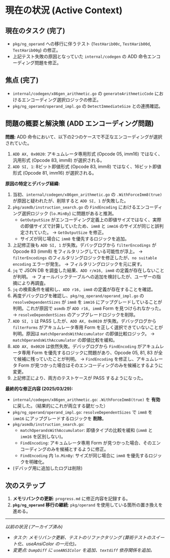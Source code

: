 # 現在の状況 (Active Context)

## 現在のタスク (完了)

- `pkg/ng_operand` への移行に伴うテスト (`TestHarib00c`, `TestHarib00d`, `TestHarib00g`) の修正。
- 上記テスト失敗の原因となっていた `internal/codegen` の ADD 命令エンコーディング問題を修正。

## 焦点 (完了)

- `internal/codegen/x86gen_arithmetic.go` の `generateArithmeticCode` におけるエンコーディング選択ロジックの修正。
- `pkg/ng_operand/operand_impl.go` の `DetectImmediateSize` との連携確認。

## 問題の概要と解決策 (ADD エンコーディング問題)

**問題:**
ADD 命令において、以下の2つのケースで不正なエンコーディングが選択されていた。
1.  `ADD AX, 0x0020`: アキュムレータ専用形式 (Opcode 05, imm16) ではなく、汎用形式 (Opcode 83, imm8) が選択される。
2.  `ADD SI, 1`: 8ビット即値形式 (Opcode 83, imm8) ではなく、16ビット即値形式 (Opcode 81, imm16) が選択される。

**原因の特定とデバッグ経緯:**

1.  当初、`internal/codegen/x86gen_arithmetic.go` の `.WithForceImm8(true)` が原因と疑われたが、削除すると `ADD SI, 1` が失敗した。
2.  `pkg/asmdb/instruction_search.go` の `FindEncoding` におけるエンコーディング選択ロジック (`lo.MinBy`) に問題があると推測。
    -   `GetOutputSize` がエンコーディング定義上の即値サイズではなく、実際の即値サイズで計算していたため、`imm8` と `imm16` のサイズが同じと誤判定されていた。 -> `GetOutputSize` を修正。
    -   サイズが同じ場合に `imm8` を優先するロジックを追加。
3.  上記修正後も `ADD SI, 1` が失敗。デバッグログから `filterEncodings` が Opcode 83 (imm8) をフィルタリングしている可能性が浮上。 -> `filterEncodings` のフィルタリングロジックを修正したが、`no suitable encoding` エラーが発生。 -> フィルタリングロジックを元に戻す。
4.  `jq` で JSON DB を調査した結果、`ADD r/m16, imm8` の定義が存在しないことが判明。 -> フォールバックテーブルへの追加を検討したが、ユーザーの指摘により再調査。
5.  `jq` の検索条件を緩和し、`ADD r16, imm8` の定義が存在することを確認。
6.  再度デバッグログを確認し、`pkg/ng_operand/operand_impl.go` の `resolveDependentSizes` が `imm8` を `imm16` にアップグレードしていることが判明。これが原因で `asmdb` が `ADD r16, imm8` Form を見つけられなかった。 -> `resolveDependentSizes` のアップグレードロジックを削除。
7.  `ADD SI, 1` は PASS したが、`ADD AX, 0x0020` が失敗。デバッグログから `filterForms` がアキュムレータ専用 Form を正しく選択できていないことが判明。原因は `matchOperandsWithAccumulator` の即値比較ロジック。 -> `matchOperandsWithAccumulator` の即値比較を緩和。
8.  `ADD AX, 0x0020` は依然失敗。デバッグログから `FindEncoding` がアキュムレータ専用 Form を優先するロジックに問題があり、Opcode 05, 81, 83 が全て候補に残っていたことが判明。 -> `FindEncoding` を修正し、アキュムレータ Form が見つかった場合はそのエンコーディングのみを候補とするように変更。
9.  上記修正により、両方のテストケースが PASS するようになった。

**最終的な修正内容 (2025/03/29):**

-   `internal/codegen/x86gen_arithmetic.go`: `.WithForceImm8(true)` を **有効** に戻した。（結果的にこれが両立する鍵だった）
-   `pkg/ng_operand/operand_impl.go`: `resolveDependentSizes` で `imm8` を `imm16` にアップグレードするロジックを **削除**。
-   `pkg/asmdb/instruction_search.go`:
    -   `matchOperandsWithAccumulator`: 即値タイプの比較を緩和 (`imm8` と `imm16` を区別しない)。
    -   `FindEncoding`: アキュムレータ専用 Form が見つかった場合、そのエンコーディングのみを候補とするように修正。
    -   `FindEncoding` 内 `lo.MinBy`: サイズが同じ場合に `imm8` を優先するロジックを明確化。
-   (デバッグ用に追加したログは削除)

## 次のステップ

1.  **メモリバンクの更新**: `progress.md` に修正内容を記録する。
2.  **`pkg/ng_operand` 移行の継続**: `pkg/operand` を使用している箇所の置き換えを進める。

---
*以前の状況 (アーカイブ済み)*
- *タスク: メモリバンク更新、テストのリファクタリング (算術テストのスイート化、useAnsiColor の一元化)。*
- *変更点: `DumpDiff` に `useANSIColor` を追加、`textdiff` 依存関係を追加。*
